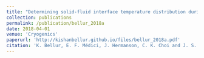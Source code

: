 ```yaml
---
title: "Determining solid-fluid interface temperature distribution during phase change of cryogenic propellants using transient thermal modeling"
collection: publications
permalink: /publication/bellur_2018a
date: 2018-04-01
venue: 'Cryogenics'
paperurl: 'http://kishanbellur.github.io/files/bellur_2018a.pdf'
citation: 'K. Bellur, E. F. Médici, J. Hermanson, C. K. Choi and J. S. Allen, “Determining solid-fluid interface temperature distribution during phase change of cryogenic propellants using transient thermal modeling”, Cryogenics, 91, pp. 103-111, 2018.'
---
```


